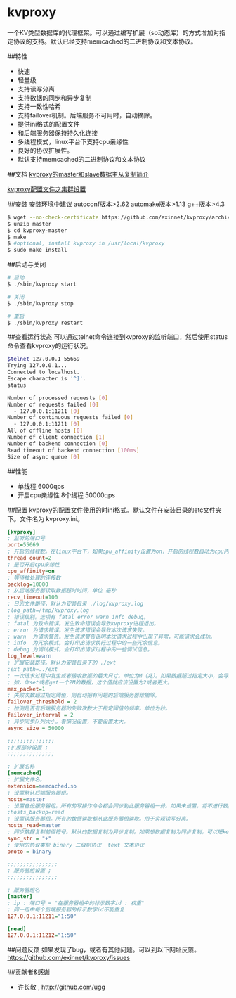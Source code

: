 # kvproxy
一个KV类型数据库的代理框架。可以通过编写扩展（so动态库）的方式增加对指定协议的支持。默认已经支持memcached的二进制协议和文本协议。

##特性

* 快速
* 轻量级
* 支持读写分离
* 支持数据的同步和异步复制
* 支持一致性哈希
* 支持failover机制。后端服务不可用时，自动摘除。
* 提供ini格式的配置文件
* 和后端服务器保持持久化连接
* 多线程模式，linux平台下支持cpu亲缘性
* 良好的协议扩展性。
* 默认支持memcached的二进制协议和文本协议

##文档
[kvproxy的master和slave数据主从复制简介](http://www.bo56.com/kvproxy%E7%9A%84%E6%95%B0%E6%8D%AE%E4%B8%BB%E4%BB%8E%E5%A4%8D%E5%88%B6%E7%AE%80%E4%BB%8B/)

[kvproxy配置文件之集群设置](http://www.bo56.com/kvproxy%E9%85%8D%E7%BD%AE%E6%96%87%E4%BB%B6%E4%B9%8B%E9%9B%86%E7%BE%A4%E8%AE%BE%E7%BD%AE/)

##安装
安装环境中建议  autoconf版本>2.62     automake版本>1.13  g++版本>4.3

```sh
$ wget --no-check-certificate https://github.com/exinnet/kvproxy/archive/master.zip
$ unzip master
$ cd kvproxy-master
$ make
$ #optional, install kvproxy in /usr/local/kvproxy
$ sudo make install

```

##启动与关闭
```sh
# 启动
$ ./sbin/kvproxy start

# 关闭
$ ./sbin/kvproxy stop

# 重启
$ ./sbin/kvproxy restart
```

##查看运行状态
可以通过telnet命令连接到kvproxy的监听端口，然后使用status命令查看kvproxy的运行状况。
```sh
$telnet 127.0.0.1 55669
Trying 127.0.0.1...
Connected to localhost.
Escape character is '^]'.
status

Number of processed requests [0]
Number of requests failed [0]
  - 127.0.0.1:11211 [0]
Number of continuous requests failed [0]
  - 127.0.0.1:11211 [0]
All of offline hosts [0] 
Number of client connection [1]
Number of backend connection [0]
Read timeout of backend connection [100ms]
Size of async queue [0]
```

##性能
* 单线程  6000qps
* 开启cpu亲缘性 8个线程  50000qps

##配置
kvproxy的配置文件使用的时ini格式。默认文件在安装目录的etc文件夹下。文件名为 kvproxy.ini。
```ini
[kvproxy]
; 监听的端口号
port=55669
; 开启的线程数。在linux平台下，如果cpu_affinity设置为on，开启的线程数自动为cpu内核数量。
thread_count=2
; 是否开启cpu亲缘性
cpu_affinity=on
; 等待被处理的连接数
backlog=10000
; 从后端服务器读取数据超时时间，单位 毫秒
recv_timeout=100
; 日志文件路径，默认为安装目录 ./log/kvproxy.log
;log_path=/tmp/kvproxy.log
; 错误级别。选项有 fatal error warn info debug。
; fatal 为致命错误。发生致命错误会导致kvproxy进程退出。
; error 为请求错误。发生请求错误会导致本次请求失败。
; warn  为请求警告。发生请求警告说明本次请求过程中出现了异常，可能请求会成功。
; info  为冗余模式。会打印出请求执行过程中的一些冗余信息。
; debug 为调试模式。会打印出请求过程中的一些调试信息。
log_level=warn
; 扩展安装路径。默认为安装目录下的 ./ext
;ext_path=../ext
; 一次请求过程中发生或者接收数据的最大尺寸。单位为M（兆）。如果数据超过指定大小，会导致请求失败。
; 如，你set或者get一个2M的数据，这个值就应该设置为2或者更大。
max_packet=1
; 失败次数超过指定阈值，则自动把有问题的后端服务器给摘除。
failover_threshold = 2
; 检测是否有后端服务器的失败次数大于指定阈值的频率。单位为秒。
failover_interval = 2
; 异步同步队列大小。看情况设置，不要设置太大。
async_size = 50000

;;;;;;;;;;;;;;;
;扩展部分设置 ;
;;;;;;;;;;;;;;;

; 扩展名称
[memcached]
; 扩展文件名。
extension=memcached.so
; 设置默认后端服务器组。
hosts=master
; 设置备份服务器组。所有的写操作命令都会同步到此服务器组一份。如果未设置，将不进行数据的同步或者异步复制。
;hosts_backup=read
; 设置读服务器组。所有的数据读取都从此服务器组读取。用于实现读写分离。
hosts_read=master
; 同步数据复制前缀符号。默认的数据复制为异步复制。如果想数据复制为同步复制，可以把key的前缀设置为指定字符串。
sync_str = "+" 
; 使用的协议类型 binary 二级制协议  text 文本协议
proto = binary

;;;;;;;;;;;;;;;;
; 服务器组设置 ;
;;;;;;;;;;;;;;;;

; 服务器组名
[master]
; ip : 端口号 = "在服务器组中的标示数字id : 权重"
; 同一组中每个后端服务器的标示数字id不能重复 
127.0.0.1:11211="1:50"

[read]
127.0.0.1:11212="1:50"
```

##问题反馈
如果发现了bug，或者有其他问题。可以到以下网址反馈。
https://github.com/exinnet/kvproxy/issues

##贡献者&感谢

* 许长敬 , http://github.com/ugg


